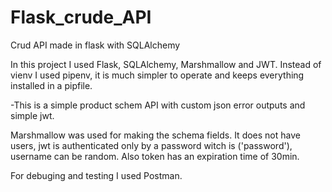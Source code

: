 # Flask_crude_API
Crud API made in flask with SQLAlchemy

In this project I used Flask, SQLAlchemy, Marshmallow and JWT.
Instead of vienv I used pipenv, it is much simpler to operate and keeps everything installed in a pipfile.


-This is a simple product schem API with custom json error outputs and simple jwt.

Marshmallow was used for making the schema fields.
It does not have users, jwt is authenticated only by a password witch is ('password'), username can be random.
Also token has an expiration time of 30min.

For debuging and testing I used Postman.
